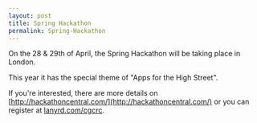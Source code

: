 ```yaml
---
layout: post
title: Spring Hackathon
permalink: Spring-Hackathon
---
```


On the 28 & 29th of April, the Spring Hackathon will be taking place in London.

This year it has the special theme of "Apps for the High Street".

If you're interested, there are more details on [http://hackathoncentral.com/](http://hackathoncentral.com/) or you can register at [lanyrd.com/cgcrc](http://lanyrd.com/cgcrc).
